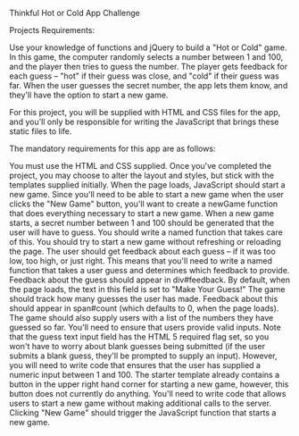 Thinkful Hot or Cold App Challenge

Projects Requirements:

Use your knowledge of functions and jQuery to build a "Hot or Cold" game. In this game, the computer randomly selects a number between 1 and 100, and the player then tries to guess the number. The player gets feedback for each guess – "hot" if their guess was close, and "cold" if their guess was far. When the user guesses the secret number, the app lets them know, and they'll have the option to start a new game.

For this project, you will be supplied with HTML and CSS files for the app, and you'll only be responsible for writing the JavaScript that brings these static files to life.

The mandatory requirements for this app are as follows:

You must use the HTML and CSS supplied. Once you've completed the project, you may choose to alter the layout and styles, but stick with the templates supplied initially.
When the page loads, JavaScript should start a new game. Since you'll need to be able to start a new game when the user clicks the "New Game" button, you'll want to create a newGame function that does everything necessary to start a new game.
When a new game starts, a secret number between 1 and 100 should be generated that the user will have to guess. You should write a named function that takes care of this. You should try to start a new game without refreshing or reloading the page.
The user should get feedback about each guess – if it was too low, too high, or just right. This means that you'll need to write a named function that takes a user guess and determines which feedback to provide.
Feedback about the guess should appear in div#feedback. By default, when the page loads, the text in this field is set to "Make Your Guess!"
The game should track how many guesses the user has made. Feedback about this should appear in span#count (which defaults to 0, when the page loads).
The game should also supply users with a list of the numbers they have guessed so far.
You'll need to ensure that users provide valid inputs. Note that the guess text input field has the HTML 5 required flag set, so you won't have to worry about blank guesses being submitted (if the user submits a blank guess, they'll be prompted to supply an input). However, you will need to write code that ensures that the user has supplied a numeric input between 1 and 100.
The starter template already contains a button in the upper right hand corner for starting a new game, however, this button does not currently do anything. You'll need to write code that allows users to start a new game without making additional calls to the server. Clicking "New Game" should trigger the JavaScript function that starts a new game.
